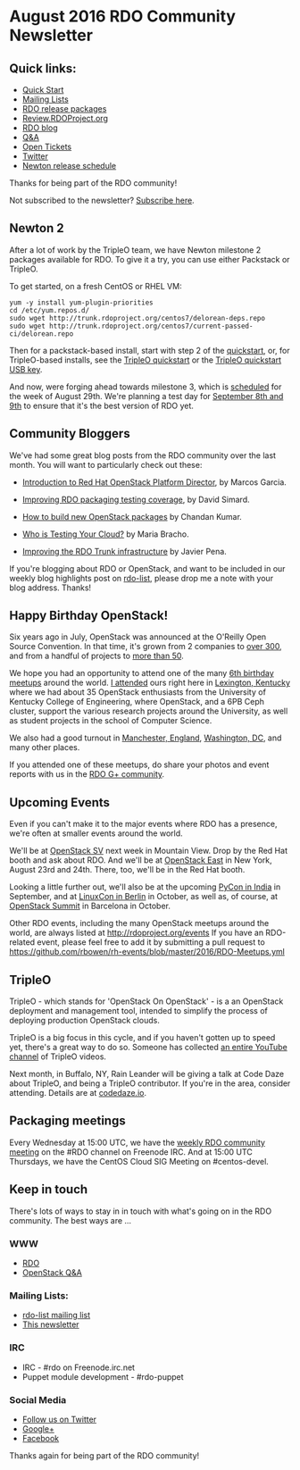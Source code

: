 # August 2016 RDO Community Newsletter

## Quick links:

* [Quick Start](http://rdoproject.org/quickstart)
* [Mailing Lists](https://www.rdoproject.org/community/mailing-lists/)
* [RDO release packages](https://trunk.rdoproject.org/)
* [Review.RDOProject.org](http://review.rdoproject.org/)
* [RDO blog](http://rdoproject.org/blog)
* [Q&A](http://ask.openstack.org/)
* [Open Tickets](http://tm3.org/rdobugs)
* [Twitter](http://twitter.com/rdocommunity)
* [Newton release schedule](http://releases.openstack.org/newton/schedule.html)

Thanks for being part of the RDO community!

Not subscribed to the newsletter? [Subscribe here](http://www.redhat.com/mailman/listinfo/rdo-newsletter).

## Newton 2

After a lot of work by the TripleO team, we have Newton milestone 2
packages available for RDO. To give it a try, you can use either
Packstack or TripleO.

To get started, on a fresh CentOS or RHEL VM:

    yum -y install yum-plugin-priorities
    cd /etc/yum.repos.d/
    sudo wget http://trunk.rdoproject.org/centos7/delorean-deps.repo
    sudo wget http://trunk.rdoproject.org/centos7/current-passed-ci/delorean.repo

Then for a packstack-based install, start with step 2 of the
[quickstart](https://www.rdoproject.org/install/quickstart/), or, for
TripleO-based installs, see the [TripleO
quickstart](https://www.rdoproject.org/tripleo/) or the [TripleO
quickstart USB key](https://www.rdoproject.org/tripleo/oooq-usbkey/).

And now, were forging ahead towards milestone 3, which is 
[scheduled](http://releases.openstack.org/newton/schedule.html) for the
week of August 29th. We're planning a test day for [September 8th and
9th](https://www.rdoproject.org/testday/newton/milestone3) to ensure
that it's the best version of RDO yet.

## Community Bloggers

We've had some great blog posts from the RDO community over the last
month. You will want to particularly check out these:

* [Introduction to Red Hat OpenStack Platform Director](http://tm3.org/83), by Marcos Garcia.

* [Improving RDO packaging testing coverage](http://tm3.org/7y), by David Simard.

* [How to build new OpenStack packages](http://tm3.org/7-) by Chandan Kumar.

* [Who is Testing Your Cloud?](http://tm3.org/7k) by Maria Bracho.

* [Improving the RDO Trunk infrastructure](http://tm3.org/7n) by Javier Pena.

If you're blogging about RDO or OpenStack, and want to be included in
our weekly blog highlights post on
[rdo-list](https://www.redhat.com/mailman/listinfo/rdo-list), please
drop me a note with your blog address. Thanks!

## Happy Birthday OpenStack!

Six years ago in July, OpenStack was announced at the O'Reilly Open
Source Convention. In that time, it's grown from 2 companies to [over
300](https://www.openstack.org/foundation/companies/),
and from a handful of projects to [more than
50](http://git.openstack.org/cgit/openstack/governance/tree/reference/projects.yaml).

We hope you had an opportunity to attend one of the many [6th birthday
meetups](https://goo.gl/mmRtXi) around the world. [I
attended](https://photos.google.com/share/AF1QipPfBEdr9uDhnKCjUGvk43v_JvEUeth7PWmBqREhfL6H3i3VmfFotMsoQ1wUhNbXGA?key=bDVzejloamVmMVFtRXZTZ3hudTJQbGdXUnZQMlZR)
ours right here in [Lexington,
Kentucky](http://www.meetup.com/OpenStack-Kentucky/events/232204499/)
where we had about 35 OpenStack enthusiasts from the University of
Kentucky College of Engineering, where OpenStack, and a 6PB Ceph
cluster, support the various research projects around the University, as
well as student projects in the school of Computer Science.

We also had a good turnout in [Manchester,
England](http://www.meetup.com/Manchester-OpenStack-Meetup/events/232048418/),
[Washington, DC](http://www.meetup.com/OpenStackDC/events/231785648/),
and many other places.

If you attended one of these meetups, do share your photos and event
reports with us in the [RDO G+ community](http://tm3.org/rdogplus).

## Upcoming Events 

Even if you can't make it to the major events where RDO has a presence,
we're often at smaller events around the world.

We'll be at [OpenStack SV](https://www.openstacksv.com/) next week in
Mountain View. Drop by the Red Hat booth and ask about RDO. And we'll be
at [OpenStack East](http://www.openstackeast.com/) in New York, August
23rd and 24th. There, too, we'll be in the Red Hat booth.

Looking a little further out, we'll also be at the upcoming [PyCon in
India](https://in.pycon.org/2016/) in September, and at [LinuxCon in
Berlin](http://events.linuxfoundation.org/events/linuxcon-europe) in
October, as well as, of course, at [OpenStack
Summit](https://www.openstack.org/summit) in Barcelona in October.

Other RDO events, including the many OpenStack meetups around the
world, are always listed at http://rdoproject.org/events  If you have
an RDO-related event, please feel free to add it by submitting a pull
request to
https://github.com/rbowen/rh-events/blob/master/2016/RDO-Meetups.yml

## TripleO

TripleO - which stands for 'OpenStack On OpenStack' - is a an OpenStack
deployment and management tool, intended to simplify the process of
deploying production OpenStack clouds.

TripleO is a big focus in this cycle, and if you haven't gotten up to
speed yet, there's a great way to do so. Someone has collected [an
entire YouTube
channel](https://www.youtube.com/channel/UCNGDxZGwUELpgaBoLvABsTA/) of
TripleO videos.

Next month, in Buffalo, NY, Rain Leander will be giving a talk at Code
Daze about TripleO, and being a TripleO contributor. If you're in the
area, consider attending. Details are at
[codedaze.io](http://www.codedaze.io/).

## Packaging meetings 

Every Wednesday at 15:00 UTC, we have the [weekly RDO community
meeting](https://etherpad.openstack.org/p/RDO-Meeting)
on the #RDO channel on Freenode IRC. And at 15:00 UTC Thursdays, we
have the CentOS Cloud SIG Meeting on #centos-devel.

## Keep in touch 

There's lots of ways to stay in in touch with what's going on in the
RDO community. The best ways are ...

### WWW 
* [RDO](http://rdoproject.org/)
* [OpenStack Q&A](http://ask.openstack.org/ )

### Mailing Lists: 
* [rdo-list mailing list](http://www.redhat.com/mailman/listinfo/rdo-list )
* [This newsletter](http://www.redhat.com/mailman/listinfo/rdo-newsletter )

### IRC 
* IRC - #rdo on Freenode.irc.net
* Puppet module development - #rdo-puppet

### Social Media
* [Follow us on Twitter](http://twitter.com/rdocommunity )
* [Google+](http://tm3.org/rdogplus )
* [Facebook](http://facebook.com/rdocommunity)

Thanks again for being part of the RDO community!

